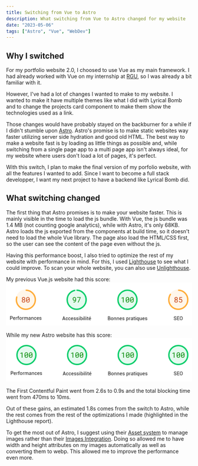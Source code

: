 ```yaml
---
title: Switching from Vue to Astro
description: What switching from Vue to Astro changed for my website
date: "2023-05-06"
tags: ["Astro", "Vue", "WebDev"]
---
```


## Why I switched

For my portfolio website 2.0, I choosed to use Vue as my main framework. I had already worked with Vue on my internship at [RGU](https://www.rgu.ac.uk/), so I was already a bit familiar with it.

However, I've had a lot of changes I wanted to make to my website. I wanted to make it have multiple themes like what I did with Lyrical Bomb and to change the projects card component to make them show the technologies used as a link.

Those changes would have probably stayed on the backburner for a while if I didn't stumble upon [Astro](https://astro.build/). Astro's promise is to make static websites way faster utilizing server side hydration and good old HTML. The best way to make a website fast is by loading as little things as possible and, while switching from a single page app to a multi page app isn't always ideal, for my website where users don't load a lot of pages, it's perfect.

With this switch, I plan to make the final version of my porfolio website, with all the features I wanted to add. Since I want to become a full stack developper, I want my next project to have a backend like Lyrical Bomb did.

## What switching changed

The first thing that Astro promises is to make your website faster. This is mainly visible in the time to load the js bundle. With Vue, the js bundle was 1.4 MB (not counting google analytics), while with Astro, it's only 68KB. Astro loads the js exported from the components at build time, so it doesn't need to load the whole Vue library. The page also load the HTML/CSS first, so the user can see the content of the page even without the js.

Having this performance boost, I also tried to optimize the rest of my website with performance in mind. For this, I used [Lighthouse](https://developers.google.com/web/tools/lighthouse) to see what I could improve. To scan your whole website, you can also use [Unlighthouse](https://unlighthouse.dev/).

My previous Vue.js website had this score:
![Lighthouse score for my previous website](../../assets/blog/lighthouse_score_website-v2.png)

While my new Astro website has this score:
![Lighthouse score for my new website](../../assets/blog/lighthouse_score_website-v3.png)

The First Contentful Paint went from 2.6s to 0.9s and the total blocking time went from 470ms to 10ms.

Out of these gains, an estimated 1.8s comes from the switch to Astro, while the rest comes from the rest of the optimizations I made (highlighted in the Lighthouse report).

To get the most out of Astro, I suggest using their [Asset system](https://docs.astro.build/en/guides/assets/) to manage images rather than their [Images Integration](https://docs.astro.build/en/guides/integrations-guide/image/). Doing so allowed me to have width and height attributes on my images automatically as well as converting them to webp. This allowed me to improve the performance even more.
